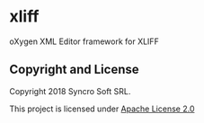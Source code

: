 # xliff
oXygen XML Editor framework for XLIFF

Copyright and License
---------------------
Copyright 2018 Syncro Soft SRL.

This project is licensed under [Apache License 2.0](https://github.com/oxygenxml/xliff/blob/master/LICENSE)

